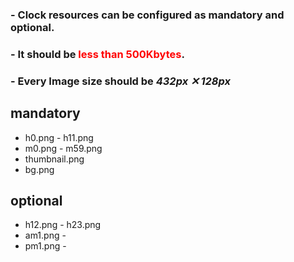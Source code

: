 ### - Clock resources can be configured as mandatory and optional. ###
### - It should be <font color='#ff0000'>less than 500Kbytes</font>. ###
### - Every Image size should be _432px ✕ 128px_ ###

## mandatory ##
  * h0.png - h11.png
  * m0.png - m59.png
  * thumbnail.png
  * bg.png

## optional ##
  * h12.png - h23.png
  * am1.png -
  * pm1.png -